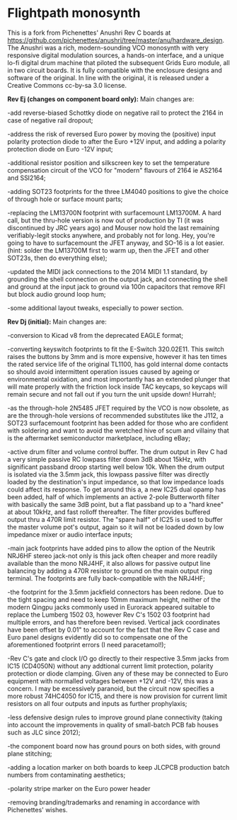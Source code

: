 # Flightpath monosynth

This is a fork from Pichenettes' Anushri Rev C boards at https://github.com/pichenettes/anushri/tree/master/anu/hardware_design. The Anushri was a rich, modern-sounding VCO monosynth with very responsive digital modulation sources, a hands-on interface, and a unique lo-fi digital drum machine that piloted the subsequent Grids Euro module, all in two circuit boards. It is fully compatible with the enclosure designs and software of the original. In line with the original, it is released under a Creative Commons cc-by-sa 3.0 license. 


<b>Rev Ej (changes on component board only):</b> Main changes are: 

-add reverse-biased Schottky diode on negative rail to protect the 2164 in case of negative rail dropout;

-address the risk of reversed Euro power by moving the (positive) input polarity protection diode to after the Euro +12V input, and adding a polarity protection diode on Euro -12V input;

-additional resistor position and silkscreen key to set the temperature compensation circuit of the VCO for "modern" flavours of 2164 ie AS2164 and SSI2164;

-adding SOT23 footprints for the three LM4040 positions to give the choice of through hole or surface mount parts;

-replacing the LM13700N footprint with surfacemount LM13700M. A hard call, but the thru-hole version is now out of production by TI (it was discontinued by JRC years ago) and Mouser now hold the last remaining verifiably-legit stocks anywhere, and probably not for long. Hey, you're going to have to surfacemount the JFET anyway, and SO-16 is a lot easier. (hint: solder the LM13700M first to warm up, then the JFET and other SOT23s, then do everything else);

-updated the MIDI jack connections to the 2014 MIDI 1.1 standard, by grounding the shell connection on the output jack, and connecting the shell and ground at the input jack to ground via 100n capacitors that remove RFI but block audio ground loop hum;

-some additional layout tweaks, especially to power section.

<b>Rev Dj (initial):</b> Main changes are: 

-conversion to Kicad v8 from the deprecated EAGLE format;

-converting keyswitch footprints to fit the E-Switch 320.02E11. This switch raises the buttons by 3mm and is more expensive, however it has ten times the rated service life of the original TL1100, has gold internal dome contacts so should avoid intermittent operation issues caused by ageing or environmental oxidation, and most importantly has an extended plunger that will mate properly with the friction lock inside TAC keycaps, so keycaps will remain secure and not fall out if you turn the unit upside down! Hurrah!;

-as the through-hole 2N5485 JFET required by the VCO is now obsolete, as are the through-hole versions of recommended substitutes like the J112, a SOT23 surfacemount footprint has been added for those who are confident with soldering and want to avoid the wretched hive of scum and villainy that is the aftermarket semiconductor marketplace, including eBay;

-active drum filter and volume control buffer. The drum output in Rev C had a very simple passive RC lowpass filter down 3dB about 15kHz, with significant passband droop starting well below 10k. When the drum output is isolated via the 3.5mm jack, this lowpass passive filter was directly loaded by the destination's input impedance, so that low impedance loads could affect its response. To get around this a, a new IC25 dual opamp has been added, half of which implements an active 2-pole Butterworth filter with basically the same 3dB point, but a flat passband up to a "hard knee" at about 10kHz, and fast rolloff thereafter. The filter provides buffered output thru a 470R limit resistor. The "spare half" of IC25 is used to buffer the master volume pot's output, again so it will not be loaded down by low impedance mixer or audio interface inputs;

-main jack footprints have added pins to allow the option of the Neutrik NRJ6HF stereo jack-not only is this jack often cheaper and more readily available than the mono NRJ4HF, it also allows for passive output line balancing by adding a 470R resistor to ground on the main output ring terminal. The footprints are fully back-compatible with the NRJ4HF;

-the footprint for the 3.5mm jackfield connectors has been redone. Due to the tight spacing and need to keep 10mm maximum height, neither of the modern Qingpu jacks commonly used in Eurorack appeared suitable to replace the Lumberg 1502 03, however Rev C's 1502 03 footprint had multiple errors, and has therefore been revised. Vertical jack coordinates have been offset by 0.01" to account for the fact that the Rev C case and Euro panel designs evidently did so to compensate one of the aforementioned footprint errors (I need paracetamol!);

-Rev C's gate and clock I/O go directly to their respective 3.5mm jacks from IC15 (CD4050N) without any addtional current limit protection, polarity protection or diode clamping. Given any of these may be connected to Euro equipment with normalled voltages between +12V and -12V, this was a concern. I may be excessively paranoid, but the circuit now specifies a more robust 74HC4050 for IC15, and there is now provision for current limit resistors on all four outputs and inputs as further prophylaxis;

-less defensive design rules to improve ground plane connectivity (taking into account the improvements in quality of small-batch PCB fab houses such as JLC since 2012);

-the component board now has ground pours on both sides, with ground plane stitching;

-adding a location marker on both boards to keep JLCPCB production batch numbers from contaminating aesthetics;

-polarity stripe marker on the Euro power header

-removing branding/trademarks and renaming in accordance with Pichenettes' wishes.
